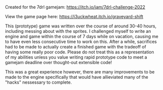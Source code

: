 Created for the 7drl gamejam: https://itch.io/jam/7drl-challenge-2022

View the game page here: https://i3uckwheat.itch.io/graveyard-shift

This (prototype) game was written over the course of around 30-40 hours, including messing about with the sprites. I challenged myself to write an engine and game within the course of 7 days while on vacation, causing me to have even less consecutive time to work on this. After a while, sacrifices had to be made to actually create a finished game with the tradeoff of having some really poor code. Please do not treat this as a representation of my abilities unless you value writing rapid prototype code to meet a gamejam deadline over thought-out extensible code! 

This was a great experience however, there are many improvements to be made to the engine specifically that would have allieviated many of the "hacks" nessessary to complete.

